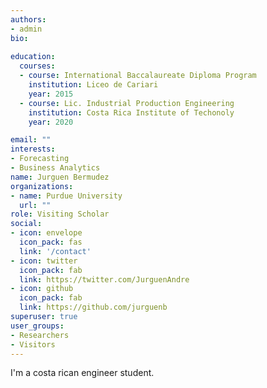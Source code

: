 ```yaml
---
authors:
- admin
bio: 
  
education:
  courses:
  - course: International Baccalaureate Diploma Program
    institution: Liceo de Cariari 
    year: 2015
  - course: Lic. Industrial Production Engineering 
    institution: Costa Rica Institute of Techonoly 
    year: 2020 

email: ""
interests:
- Forecasting 
- Business Analytics 
name: Jurguen Bermudez 
organizations:
- name: Purdue University 
  url: ""
role: Visiting Scholar 
social:
- icon: envelope
  icon_pack: fas
  link: '/contact'
- icon: twitter
  icon_pack: fab
  link: https://twitter.com/JurguenAndre
- icon: github
  icon_pack: fab
  link: https://github.com/jurguenb
superuser: true
user_groups:
- Researchers
- Visitors
---
```


I'm a costa rican engineer student. 

